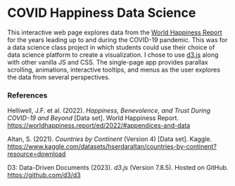 # COVID Happiness Data Science
 This interactive web page explores data from the <a href="https://worldhappiness.report/ed/2022/#appendices-and-data">World Happiness Report</a> for the years leading up to and during the COVID-19 pandemic. This was for a data science class project in which students could use their choice of data science platform to create a visualization. I chose to use <a href="https://github.com/d3/d3">d3.js</a> along with other vanilla JS and CSS. The single-page app provides parallax scrolling, animations, interactive tooltips, and menus as the user explores the data from several perspectives.

<h3>References</h3>
    <p style="">Helliwell, J.F. et al. (2022). <i>Happiness, Benevolence, and Trust During COVID-19 and Beyond</i> [Data set]. World Happiness Report. <a href="https://worldhappiness.report/ed/2022/#appendices-and-data">https://worldhappiness.report/ed/2022/#appendices-and-data</a></p>
    <p style="">Altan, S. (2021). <i>Countries by Continent</i> (Version 4) [Data set]. Kaggle. <a href="https://www.kaggle.com/datasets/hserdaraltan/countries-by-continent?resource=download">https://www.kaggle.com/datasets/hserdaraltan/countries-by-continent?resource=download</a></p>
    <p style="">D3: Data-Driven Documents (2023). <i>d3.js</i> (Version 7.8.5). Hosted on GitHub. <a href="https://github.com/d3/d3">https://github.com/d3/d3</a></p>
  
